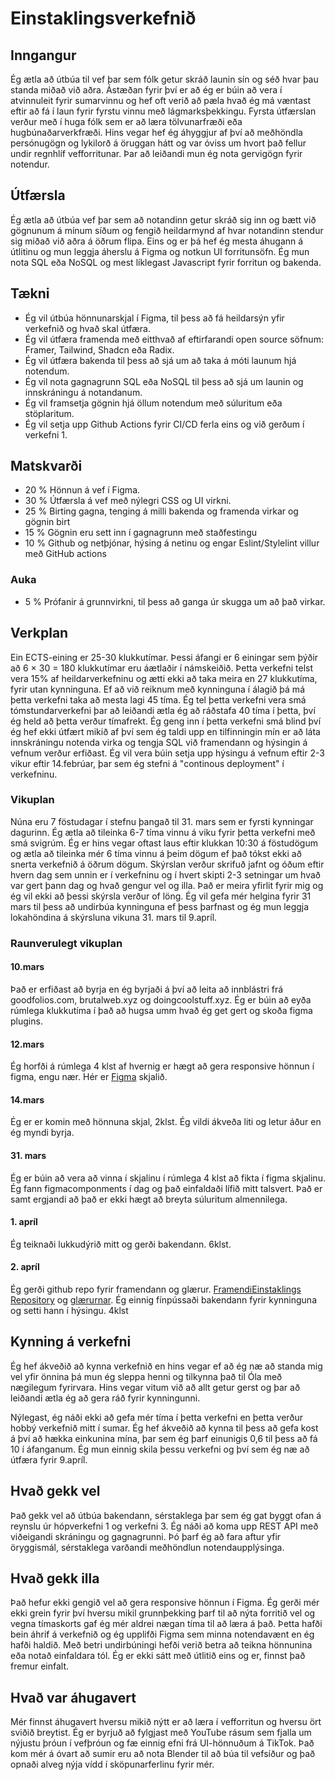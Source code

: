 # Einstaklingsverkefnið

## Inngangur
Ég ætla að útbúa til vef þar sem fólk getur skráð launin sín og séð hvar þau standa miðað við aðra. Ástæðan fyrir því er að ég er búin að vera í atvinnuleit fyrir sumarvinnu og hef oft verið að pæla hvað ég má væntast eftir að fá í laun fyrir fyrstu vinnu með lágmarksþekkingu. Fyrsta útfærslan verður með í huga fólk sem er að læra tölvunarfræði eða hugbúnaðarverkfræði. Hins vegar hef ég áhyggjur af því að meðhöndla persónugögn og lykilorð á öruggan hátt og var óviss um hvort það fellur undir regnhlíf vefforritunar. Þar að leiðandi mun ég nota gervigögn fyrir notendur. 

## Útfærsla
Ég ætla að útbúa vef þar sem að notandinn getur skráð sig inn og bætt við gögnunum á mínum síðum og fengið heildarmynd af hvar notandinn stendur sig miðað við aðra á öðrum flipa. Eins og er þá hef ég mesta áhugann á útlitinu og mun leggja áherslu á Figma og notkun UI forritunsöfn. Ég mun nota SQL eða NoSQL og mest líklegast Javascript fyrir forritun og bakenda. 
## Tækni
- Ég vil útbúa hönnunarskjal í Figma, til þess að fá heildarsýn yfir verkefnið og hvað skal útfæra.
- Ég vil útfæra framenda með eitthvað af eftirfarandi open source söfnum: Framer, Tailwind, Shadcn eða Radix.
- Ég vil útfæra bakenda til þess að sjá um að taka á móti launum hjá notendum.
- Ég vil nota gagnagrunn SQL eða NoSQL til þess að sjá um launin og innskráningu á notandanum.
- Ég vil framsetja gögnin hjá öllum notendum með súluritum eða stöplaritum.
- Ég vil setja upp Github Actions fyrir CI/CD ferla eins og við gerðum í verkefni 1.
## Matskvarði
- 20 % Hönnun á vef í Figma.
- 30 % Útfærsla á vef með nýlegri CSS og UI virkni.
- 25 % Birting gagna, tenging á milli bakenda og framenda virkar og gögnin birt
- 15 % Gögnin eru sett inn í gagnagrunn með staðfestingu
- 10 % Github og netþjónar, hýsing á netinu og engar Eslint/Stylelint villur með GitHub actions
### Auka
- 5 % Prófanir á grunnvirkni, til þess að ganga úr skugga um að það virkar. 

## Verkplan
Ein ECTS-eining er 25-30 klukkutímar. Þessi áfangi er 6 einingar sem þýðir að 6 $\times$ 30 = 180 klukkutímar eru áætlaðir í námskeiðið. Þetta verkefni telst vera 15\% af heildarverkefninu og ætti ekki að taka meira en 27 klukkutíma, fyrir utan kynninguna. Ef að við reiknum með kynninguna í álagið þá má þetta verkefni taka að mesta lagi 45 tíma. Ég tel þetta verkefni vera smá tómstundarverkefni þar að leiðandi ætla ég að ráðstafa 40 tíma í þetta, því ég held að þetta verður tímafrekt. Ég geng inn í þetta verkefni smá blind því ég hef ekki útfært mikið af því sem ég taldi upp en tilfinningin mín er að láta innskráningu notenda virka og tengja SQL við framendann og hýsingin á vefnum verður erfiðast. Ég vil vera búin setja upp hýsingu á vefnum eftir 2-3 vikur eftir 14.febrúar, þar sem ég stefni á "continous deployment" í verkefninu. 
### Vikuplan
Núna eru 7 föstudagar í stefnu þangað til 31. mars sem er fyrsti kynningar dagurinn. Ég ætla að tileinka 6-7 tíma vinnu á viku fyrir þetta verkefni með smá svigrúm. Ég er hins vegar oftast laus eftir klukkan 10:30 á föstudögum og ætla að tileinka mér 6 tíma vinnu á þeim dögum ef það tókst ekki að snerta verkefnið á öðrum dögum. Skýrslan verður skrifuð jafnt og óðum eftir hvern dag sem unnin er í verkefninu og í hvert skipti 2-3 setningar um hvað var gert þann dag og hvað gengur vel og illa. Það er meira yfirlit fyrir mig og ég vil ekki að þessi skýrsla verður of löng. Ég vil gefa mér helgina fyrir 31 mars til þess að undirbúa kynninguna ef þess þarfnast og ég mun leggja lokahöndina á skýrsluna vikuna 31. mars til 9.apríl. 

### Raunverulegt vikuplan

#### 10.mars
Það er erfiðast að byrja en ég byrjaði á því að leita að innblástri frá goodfolios.com, brutalweb.xyz og doingcoolstuff.xyz. Ég er búin að eyða rúmlega klukkutíma í það að hugsa umm hvað ég get gert og skoða figma  plugins.

#### 12.mars
Ég horfði á rúmlega 4 klst af hvernig er hægt að gera responsive hönnun í figma, engu nær.
Hér er [Figma](https://www.figma.com/proto/t8NEGNBTXelAvfJfPuYbMh/Vefforritun-einstaklings?node-id=0-1&t=NZ7ArYcktElpmvyP-1) skjalið. 

#### 14.mars
Ég er er komin með hönnuna skjal, 2klst. Ég vildi ákveða liti og letur áður en ég myndi byrja.

#### 31. mars
Ég er búin að vera að vinna í skjalinu í rúmlega 4 klst að fikta í figma skjalinu. 
Ég fann figmacomponments í dag og það einfaldaði lífið mitt talsvert. Það er samt ergjandi að það er ekki hægt að breyta súluritum almennilega. 

#### 1. apríl 
Ég teiknaði lukkudýrið mitt og gerði bakendann. 6klst.

#### 2. apríl 
Ég gerði github repo fyrir framendann og glærur. [FramendiEinstaklings Repository](https://github.com/KristinFrida/FramendiEinstaklings) og [glærurnar](https://www.canva.com/design/DAGjeowbbZE/urT6D_zM-bMtjPM-Yz52Lg/edit?utm_content=DAGjeowbbZE&utm_campaign=designshare&utm_medium=link2&utm_source=sharebutton). Ég einnig fínpússaði bakendann fyrir kynninguna og setti hann í hýsingu. 4klst


## Kynning á verkefni
Ég hef ákveðið að kynna verkefnið en hins vegar ef að ég næ að standa mig vel yfir önnina þá mun ég sleppa henni og tilkynna það til Óla með nægilegum fyrirvara. Hins vegar vitum við að allt getur gerst og þar að leiðandi ætla ég að gera ráð fyrir kynningunni.

Nýlegast, ég náði ekki að gefa mér tíma í þetta verkefni en þetta verður hobbý verkefnið mitt í sumar. Ég hef ákveðið að kynna til þess að gefa kost á því að hækka einkunina mína, þar sem ég þarf einunigis 0,6 til þess að fá 10 í áfanganum. Ég mun einnig skila þessu verkefni og því sem ég næ að útfæra fyrir 9.apríl. 

## Hvað gekk vel
Það gekk vel að útbúa bakendann, sérstaklega þar sem ég gat byggt ofan á reynslu úr hópverkefni 1 og verkefni 3. Ég náði að koma upp REST API með viðeigandi skráningu og gagnagrunni. Þó þarf ég að fara aftur yfir öryggismál, sérstaklega varðandi meðhöndlun notendaupplýsinga.

## Hvað gekk illa
Það hefur ekki gengið vel að gera responsive hönnun í Figma. Ég gerði mér ekki grein fyrir því hversu mikil grunnþekking þarf til að nýta forritið vel og vegna tímaskorts gaf ég mér aldrei nægan tíma til að læra á það. Þetta hafði bein áhrif á verkefnið og ég upplifði Figma sem minna notendavænt en ég hafði haldið. Með betri undirbúningi hefði verið betra að teikna hönnunina eða notað einfaldara tól. Ég er ekki sátt með útlitið eins og er, finnst það fremur einfalt. 

## Hvað var áhugavert
Mér finnst áhugavert hversu mikið nýtt er að læra í vefforritun og hversu ört sviðið breytist. Ég er byrjuð að fylgjast með YouTube rásum sem fjalla um nýjustu þróun í vefþróun og fæ einnig efni frá UI-hönnuðum á TikTok. Það kom mér á óvart að sumir eru að nota Blender til að búa til vefsíður og það opnaði alveg nýja vídd í sköpunarferlinu fyrir mér.